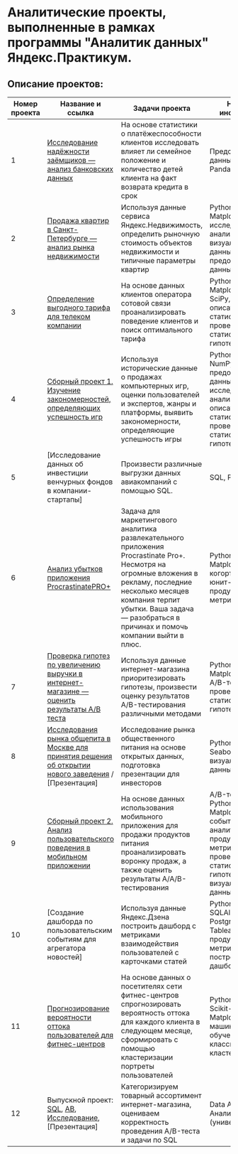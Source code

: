 # Аналитические проекты, выполненные в рамках программы "Аналитик данных" Яндекс.Практикум.

## Описание проектов:
| Номер проекта | Название и ссылка | Задачи проекта            | Навыки и инструменты |
|---------------|-------------------|---------------------------|----------------------|
|1              |[Исследование надёжности заёмщиков — анализ банковских данных](https://nbviewer.org/github/alexOdin18/Yandex_Practicum/blob/main/1_credit_bank.ipynb)|На основе статистики о платёжеспособности клиентов исследовать влияет ли семейное положение и количество детей клиента на факт возврата кредита в срок|Предобработка данных, Python, Pandas|
|2              |[Продажа квартир в Санкт-Петербурге — анализ рынка недвижимости](https://nbviewer.org/github/alexOdin18/Yandex_Practicum/blob/main/2_sales_appartment.ipynb)| Используя данные сервиса Яндекс.Недвижимость, определить рыночную стоимость объектов недвижимости и типичные параметры квартир| Python, Pandas, Matplotlib, исследовательский анализ данных, визуализация данных, предобработка данных|
|3              |[Определение выгодного тарифа для телеком компании](https://nbviewer.org/github/alexOdin18/Yandex_Practicum/blob/main/3_project_telecom.ipynb)|На основе данных клиентов оператора сотовой связи проанализировать поведение клиентов и поиск оптимального тарифа| Python, Pandas, Matplotlib, NumPy, SciPy, описательная статистика, проверка статистических гипотез|
|4              |[Сборный проект 1. Изучение закономерностей, определяющих успешность игр](https://nbviewer.org/github/alexOdin18/Yandex_Practicum/blob/main/4_ecom_project.ipynb)|Используя исторические данные о продажах компьютерных игр, оценки пользователей и экспертов, жанры и платформы, выявить закономерности, определяющие успешность игры| Python, Pandas, NumPy, Matplotlib, предобработка данных, исследовательский анализ данных, описательная статистика, проверка статистических гипотез |
|5              |[Исследование данных об инвестиции венчурных фондов в компании-стартапы]|Произвести различные выгрузки данных авиакомпаний с помощью SQL.| SQL, PostgreSQL| 
|6              |[Анализ убытков приложения ProcrastinatePRO+](https://nbviewer.org/github/alexOdin18/Yandex_Practicum/blob/main/6_product_analyst.ipynb)|Задача для маркетингового аналитика развлекательного приложения Procrastinate Pro+. Несмотря на огромные вложения в рекламу, последние несколько месяцев компания терпит убытки. Ваша задача — разобраться в причинах и помочь компании выйти в плюс.| Python, Pandas, Matplotlib, когортный анализ, юнит-экономика, продуктовые метрики, Seaborn |
|7              |[Проверка гипотез по увеличению выручки в интернет-магазине — оценить результаты A/B теста](https://nbviewer.org/github/alexOdin18/Yandex_Practicum/blob/main/7_AB_prooject.ipynb)|Используя данные интернет-магазина приоритезировать гипотезы, произвести оценку результатов A/B-тестирования различными методами| Python, Pandas, Matplotlib, SciPy, A/B-тестирование, проверка статистических гипотез |
|8              |[Исследования рынка общепита в Москве для принятия решения об открытии нового заведения](https://nbviewer.org/github/alexOdin18/Yandex_Practicum/blob/main/8_visualization.ipynb) / [Презентация]|Исследование рынка общественного питания на основе открытых данных, подготовка презентации для инвесторов| Python, Pandas, Seaborn, Plotly, визуализация данных|
|9             |[Сборный проект 2.  Анализ пользовательского поведения в мобильном приложении](https://nbviewer.org/github/alexOdin18/Yandex_Practicum/blob/main/9_behavioral_analytics.ipynb)|На основе данных использования мобильного приложения для продажи продуктов питания проанализировать воронку продаж, а также оценить результаты A/A/B-тестирования| A/B-тестирование, Python, Pandas, Matplotlib, Seaborn, событийная аналитика, продуктовые метрики, Plotly, проверка статистических гипотез, визуализация данных|
|10             |[Создание дашборда по пользовательским событиям для агрегатора новостей]|Используя данные Яндекс.Дзена построить дашборд с метриками взаимодействия пользователей с карточками статей| Python, SQLAlchemy, PostgreSQL, dash, Tableau, продуктовые метрики, построение дашбордов|
|11             |[Прогнозирование вероятности оттока пользователей для фитнес-центров](https://nbviewer.org/github/alexOdin18/Yandex_Practicum/blob/main/11_maching_learning.ipynb)|На основе данных о посетителях сети фитнес-центров спрогнозировать вероятность оттока для каждого клиента в следующем месяце, сформировать с помощью кластеризации портреты пользователей| Python, Pandas, Scikit-learn, Matplotlib, Seaborn, машинное обучение, классификация, кластеризация|
|12             |Выпускной проект: [SQL](https://nbviewer.org/github/alexOdin18/Yandex_Practicum/blob/main/12_sql_final_project.ipynb), [AB](https://nbviewer.org/github/alexOdin18/Yandex_Practicum/blob/main/12_ecom_AB_final_project.ipynb), [Исследование](https://nbviewer.org/github/alexOdin18/Yandex_Practicum/blob/main/12_ecom_final_project.ipynb), [Презентация]|Категоризируем товарный ассортимент интернет-магазина, оцениваем корректность проведения A/B-теста и задачи по SQL| Data Analyst, Аналитик (универсал)|
